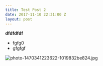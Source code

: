 ```yaml
---
title: Test Post 2
date: 2017-11-10 22:31:00 Z
layout: post
---
```


**dfdfdfdf**

* fgfg0
* gfgfgf

![photo-1470341223622-1019832be824.jpg](/uploads/photo-1470341223622-1019832be824.jpg)